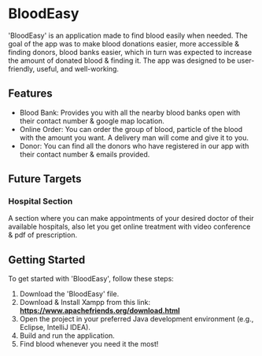 # BloodEasy
'BloodEasy' is an application made to find blood easily when needed. The goal of the app was to make blood donations easier, more accessible &amp; finding donors, blood banks easier, which in turn was expected to increase the amount of donated blood &amp; finding it. The app was designed to be user-friendly, useful, and well-working.

## Features
- Blood Bank: Provides you with all the nearby blood banks open with their contact number & google map location.
- Online Order: You can order the group of blood, particle of the blood with the amount you want. A delivery man will come and give it to you.
- Donor: You can find all the donors who have registered in our app with their contact number & emails provided.

## Future Targets
### Hospital Section
A section where you can make appointments of your desired doctor of their available hospitals, also let you get online treatment with video conference & pdf of prescription.

## Getting Started
To get started with 'BloodEasy', follow these steps:

1. Download the 'BloodEasy' file.
2. Download & Install Xampp from this link: **https://www.apachefriends.org/download.html**
3. Open the project in your preferred Java development environment (e.g., Eclipse, IntelliJ IDEA).
4. Build and run the application.
5. Find blood whenever you need it the most!
